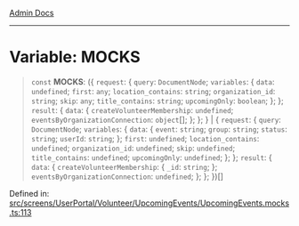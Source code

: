 [Admin Docs](/)

***

# Variable: MOCKS

> `const` **MOCKS**: (\{ `request`: \{ `query`: `DocumentNode`; `variables`: \{ `data`: `undefined`; `first`: `any`; `location_contains`: `string`; `organization_id`: `string`; `skip`: `any`; `title_contains`: `string`; `upcomingOnly`: `boolean`; \}; \}; `result`: \{ `data`: \{ `createVolunteerMembership`: `undefined`; `eventsByOrganizationConnection`: `object`[]; \}; \}; \} \| \{ `request`: \{ `query`: `DocumentNode`; `variables`: \{ `data`: \{ `event`: `string`; `group`: `string`; `status`: `string`; `userId`: `string`; \}; `first`: `undefined`; `location_contains`: `undefined`; `organization_id`: `undefined`; `skip`: `undefined`; `title_contains`: `undefined`; `upcomingOnly`: `undefined`; \}; \}; `result`: \{ `data`: \{ `createVolunteerMembership`: \{ `_id`: `string`; \}; `eventsByOrganizationConnection`: `undefined`; \}; \}; \})[]

Defined in: [src/screens/UserPortal/Volunteer/UpcomingEvents/UpcomingEvents.mocks.ts:113](https://github.com/syedali237/talawa-admin/blob/dd4a08e622d0fa38bcf9758a530e8cdf917dbac8/src/screens/UserPortal/Volunteer/UpcomingEvents/UpcomingEvents.mocks.ts#L113)
